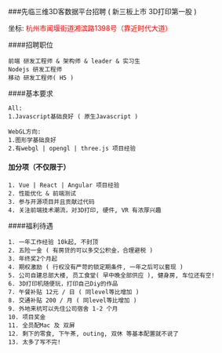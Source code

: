 ###先临三维3D客数据平台招聘 ( 新三板上市 3D打印第一股 )

坐标: <font color=red>杭州市闻堰街道湘滨路1398号（靠近时代大道）</font>

####招聘职位
```
前端 研发工程师 & 架构师 & leader & 实习生
Nodejs 研发工程师
移动 研发工程师( H5 )
```

####基本要求
```
All:
1.Javascript基础良好 ( 原生Javascript )

WebGL方向:
1.图形学基础良好
2.有webgl | opengl | three.js 项目经验
```

#### 加分项（不仅限于）
```
1. Vue | React | Angular 项目经验
2. 性能优化 & 前端测试
3. 参与开源项目并且贡献过代码
4. 关注前端技术潮流，对3D打印, 硬件, VR 有浓厚兴趣
```

####福利待遇
```
1. 一年工作经验 10k起, 不封顶
2. 五险一金 ( 有房贷的可以多交公积金，合理避税 )
3. 年终奖2个月起
4. 期权激励 ( 行权没有严苛的锁定期条件, 一年之后可以套现 )
5. 公司自建总部大楼, 员工食堂( 早中晚全部供应 ), 健身房, 车位还有空!
6. 3D打印机随便玩，打印自己Diy的作品
7. 午餐补贴 12元 / 日 ( 同level等比增加 )
8. 交通补贴 200 / 月 ( 同level等比增加 )
9. 外地来杭可以先住公司宿舍 1-2 个月
10. 项目奖金 
11. 全员配Mac 及 双屏
12. 剩下的零食, 下午茶, outing, 双休 等基本配置就不说了
13. 太多了写不完!
```
